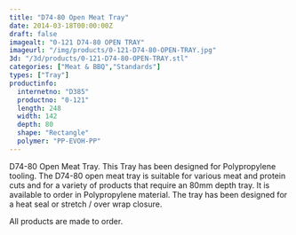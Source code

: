 ```yaml
---
title: "D74-80 Open Meat Tray"
date: 2014-03-18T00:00:00Z
draft: false
imagealt: "0-121 D74-80 OPEN TRAY"
imageurl: "/img/products/0-121-D74-80-OPEN-TRAY.jpg"
3d: "/3d/products/0-121-D74-80-OPEN-TRAY.stl"
categories: ["Meat & BBQ","Standards"]
types: ["Tray"]
productinfo:
  internetno: "D385"
  productno: "0-121"
  length: 248
  width: 142
  depth: 80
  shape: "Rectangle"
  polymer: "PP-EVOH-PP"
---
```

D74-80 Open Meat Tray. This Tray has been designed for Polypropylene tooling. The D74-80 open meat tray is suitable for various meat and protein cuts and for a variety of products that require an 80mm depth tray. It is available to order in Polypropylene material. The tray has been designed for a heat seal or stretch / over wrap closure.

All products are made to order.